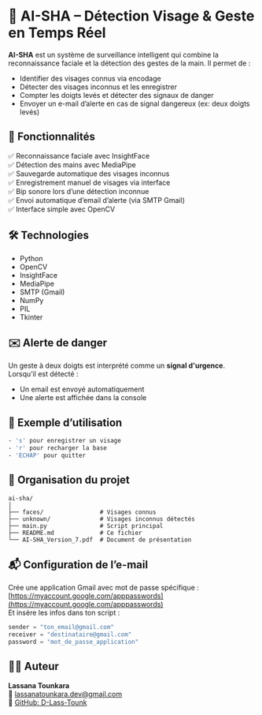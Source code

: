 # 🤖 AI-SHA – Détection Visage & Geste en Temps Réel

**AI-SHA** est un système de surveillance intelligent qui combine la reconnaissance faciale et la détection des gestes de la main. Il permet de :
- Identifier des visages connus via encodage
- Détecter des visages inconnus et les enregistrer
- Compter les doigts levés et détecter des signaux de danger
- Envoyer un e-mail d’alerte en cas de signal dangereux (ex: deux doigts levés)

## 🔧 Fonctionnalités

✅ Reconnaissance faciale avec InsightFace  
✅ Détection des mains avec MediaPipe  
✅ Sauvegarde automatique des visages inconnus  
✅ Enregistrement manuel de visages via interface  
✅ Bip sonore lors d’une détection inconnue  
✅ Envoi automatique d’email d’alerte (via SMTP Gmail)  
✅ Interface simple avec OpenCV

## 🛠️ Technologies

- Python
- OpenCV
- InsightFace
- MediaPipe
- SMTP (Gmail)
- NumPy
- PIL
- Tkinter

## ✉️ Alerte de danger

Un geste à deux doigts est interprété comme un **signal d'urgence**.  
Lorsqu’il est détecté :
- Un email est envoyé automatiquement
- Une alerte est affichée dans la console

## 📸 Exemple d’utilisation

```bash
- 's' pour enregistrer un visage
- 'r' pour recharger la base
- 'ECHAP' pour quitter
```

## 📁 Organisation du projet

```
ai-sha/
│
├── faces/                # Visages connus
├── unknown/              # Visages inconnus détectés
├── main.py               # Script principal
├── README.md             # Ce fichier
└── AI-SHA_Version_7.pdf  # Document de présentation
```

## 📬 Configuration de l’e-mail

Crée une application Gmail avec mot de passe spécifique :  
[https://myaccount.google.com/apppasswords](https://myaccount.google.com/apppasswords)  
Et insère les infos dans ton script :
```python
sender = "ton_email@gmail.com"
receiver = "destinataire@gmail.com"
password = "mot_de_passe_application"
```

## 🧑‍💻 Auteur

**Lassana Tounkara**  
📧 lassanatounkara.dev@gmail.com  
🔗 [GitHub: D-Lass-Tounk](https://github.com/D-Lass-Tounk)